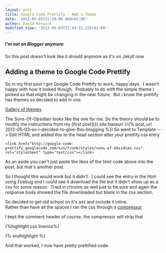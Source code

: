 ```yaml
---
layout: post
title: Google Code Prettify - Add a Theme
date: '2012-05-03T22:20:00.000+01:00'
author: David Kerwick
modified_time: '2012-05-03T22:44:51.225+01:00'
---
```

<div class="note info">
  <h5>I'm not on Blogger anymore</h5>
  <p>So this post doesn't look like it should anymore as it's on Jekyll now</p>
</div>

## Adding a theme to Google Code Prettify

So in my first post I got Google Code Prettify to work, happy days.  I wasn't happy with how it looked though.  Probably to do with the simple theme I picked so that might be changing in the near future.  But i know the prettify has themes so decided to add in one.

[Gallery of themes](http://google-code-prettify.googlecode.com/svn/trunk/styles/index.html)

The Sons-Of-Obsidian looks like the one for me. So the theory should be to modify the instructions from my [first post]({{ site.baseurl }}{% post_url 2012-05-03-so-i-decided-to-give-this-blogging %})
So went to Template --> Edit HTML and added this to the head section after your prettify.css entry



	<link href="http://google-code-prettify.googlecode.com/svn/trunk/styles/sons-of-obsidian.css" rel="stylesheet" type="text/css"></link>  


As an aside you can't just paste the likes of the html code above into the post, but that's another post.  

So I thought this would work but it didn't.  I could see the entry in the html using Firebug and I could see it download the file but it didn't show up as a css for some reason.  Tried in chrome as well just to be sure and again the response body showed the file downloaded but blank in the css section.  

So decided to get old school on it's ass and include it inline.  
Rather than have all the spaces I ran the css through a [compressor](http://www.csscompressor.com/)  

I kept the comment header of course, the compressor will strip that   

{%highlight css linenos%}
<style type='text/css'>  
 /*  
 * Derived from einaros&#39;s Sons of Obsidian theme at  
 * http://studiostyl.es/schemes/son-of-obsidian by  
 * Alex Ford of CodeTunnel:  
 * http://CodeTunnel.com/blog/post/71/google-code-prettify-obsidian-theme  
 */   

.kwd{color:#93C763}.com{color:#66747B}.typ{color:#678CB1}.lit{color:#FACD22}.tag{color:#8AC763}.atn{color:#E0E2E4}.dec{color:purple}pre.prettyprint{border:0 solid #888}ol.linenums{margin-top:0;margin-bottom:0}.prettyprint{background:#000}li.L0,li.L1,li.L2,li.L3,li.L4,li.L5,li.L6,li.L7,li.L8,li.L9{color:#555;list-style-type:decimal}li.L1,li.L3,li.L5,li.L7,li.L9{background:#111}.str,.atv{color:#EC7600}.pun,.pln{color:#F1F2F3}@media print{.com{color:#600;font-style:italic}.typ{color:#404;font-weight:700}.lit{color:#044}.pun{color:#440}.pln{color:#000}.atn{color:#404}.str,.atv{color:#060}.kwd,.tag{color:#006;font-weight:700}}  
</style>  
{% endhighlight %}

And that worked, I now have pretty prettified code.

